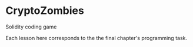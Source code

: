 # CryptoZombies
Solidity coding game

Each lesson here corresponds to the the final chapter's programming task.
